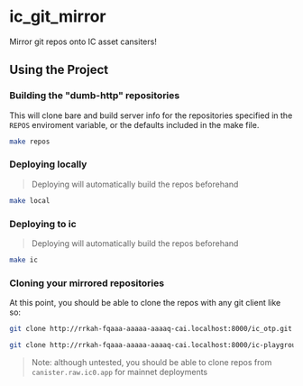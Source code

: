 # ic_git_mirror

Mirror git repos onto IC asset cansiters!

## Using the Project

### Building the "dumb-http" repositories

This will clone bare and build server info for the repositories specified in the `REPOS` enviroment variable, or the defaults included in the make file.

```bash
make repos
```

### Deploying locally

> Deploying will automatically build the repos beforehand

```bash
make local
```

### Deploying to ic

> Deploying will automatically build the repos beforehand


```bash
make ic
```

### Cloning your mirrored repositories

At this point, you should be able to clone the repos with any git client like so:

```bash
git clone http://rrkah-fqaaa-aaaaa-aaaaq-cai.localhost:8000/ic_otp.git

git clone http://rrkah-fqaaa-aaaaa-aaaaq-cai.localhost:8000/ic-playground.git
```

> Note: although untested, you should be able to clone repos from `canister.raw.ic0.app` for mainnet deployments